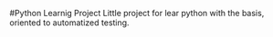 #Python Learnig Project
Little project for lear python with the basis, oriented to automatized testing.
